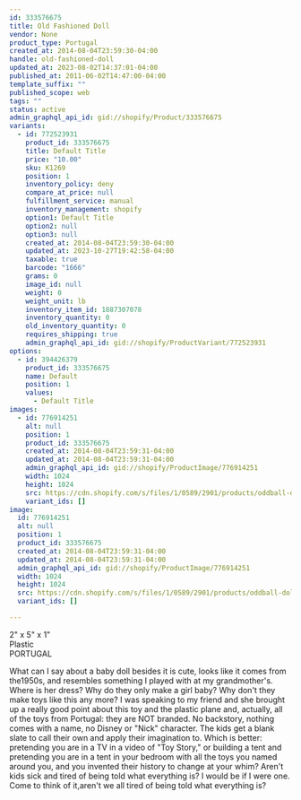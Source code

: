 ```yaml
---
id: 333576675
title: Old Fashioned Doll
vendor: None
product_type: Portugal
created_at: 2014-08-04T23:59:30-04:00
handle: old-fashioned-doll
updated_at: 2023-08-02T14:37:01-04:00
published_at: 2011-06-02T14:47:00-04:00
template_suffix: ""
published_scope: web
tags: ""
status: active
admin_graphql_api_id: gid://shopify/Product/333576675
variants:
  - id: 772523931
    product_id: 333576675
    title: Default Title
    price: "10.00"
    sku: K1269
    position: 1
    inventory_policy: deny
    compare_at_price: null
    fulfillment_service: manual
    inventory_management: shopify
    option1: Default Title
    option2: null
    option3: null
    created_at: 2014-08-04T23:59:30-04:00
    updated_at: 2023-10-27T19:42:58-04:00
    taxable: true
    barcode: "1666"
    grams: 0
    image_id: null
    weight: 0
    weight_unit: lb
    inventory_item_id: 1887307078
    inventory_quantity: 0
    old_inventory_quantity: 0
    requires_shipping: true
    admin_graphql_api_id: gid://shopify/ProductVariant/772523931
options:
  - id: 394426379
    product_id: 333576675
    name: Default
    position: 1
    values:
      - Default Title
images:
  - id: 776914251
    alt: null
    position: 1
    product_id: 333576675
    created_at: 2014-08-04T23:59:31-04:00
    updated_at: 2014-08-04T23:59:31-04:00
    admin_graphql_api_id: gid://shopify/ProductImage/776914251
    width: 1024
    height: 1024
    src: https://cdn.shopify.com/s/files/1/0589/2901/products/oddball-doll.jpeg?v=1407211171
    variant_ids: []
image:
  id: 776914251
  alt: null
  position: 1
  product_id: 333576675
  created_at: 2014-08-04T23:59:31-04:00
  updated_at: 2014-08-04T23:59:31-04:00
  admin_graphql_api_id: gid://shopify/ProductImage/776914251
  width: 1024
  height: 1024
  src: https://cdn.shopify.com/s/files/1/0589/2901/products/oddball-doll.jpeg?v=1407211171
  variant_ids: []

---
```


2" x 5" x 1"  
Plastic  
PORTUGAL

What can I say about a baby doll besides it is cute, looks like it comes from the1950s, and resembles something I played with at my grandmother's. Where is her dress? Why do they only make a girl baby? Why don't they make toys like this any more? I was speaking to my friend and she brought up a really good point about this toy and the plastic plane and, actually, all of the toys from Portugal: they are NOT branded. No backstory, nothing comes with a name, no Disney or "Nick" character. The kids get a blank slate to call their own and apply their imagination to. Which is better: pretending you are in a TV in a video of "Toy Story," or building a tent and pretending you are in a tent in your bedroom with all the toys you named around you, and you invented their history to change at your whim? Aren't kids sick and tired of being told what everything is? I would be if I were one. Come to think of it,aren't we all tired of being told what everything is?
